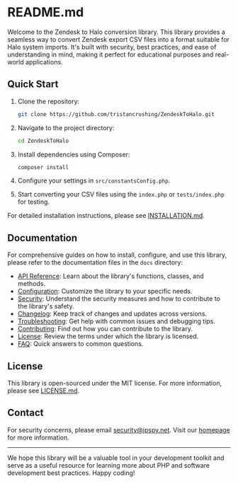 # README.md

Welcome to the Zendesk to Halo conversion library. This library provides a seamless way to convert Zendesk export CSV files into a format suitable for Halo system imports. It's built with security, best practices, and ease of understanding in mind, making it perfect for educational purposes and real-world applications.

## Quick Start

1. Clone the repository:
   ```sh
   git clone https://github.com/tristancrushing/ZendeskToHalo.git
   ```
2. Navigate to the project directory:
   ```sh
   cd ZendeskToHalo
   ```
3. Install dependencies using Composer:
   ```sh
   composer install
   ```
4. Configure your settings in `src/constantsConfig.php`.

5. Start converting your CSV files using the `index.php` or `tests/index.php` for testing.

For detailed installation instructions, please see [INSTALLATION.md](docs/INSTALLATION.md).

## Documentation

For comprehensive guides on how to install, configure, and use this library, please refer to the documentation files in the `docs` directory:

- [API Reference](docs/API_REFERENCE.md): Learn about the library's functions, classes, and methods.
- [Configuration](docs/CONFIGURATION.md): Customize the library to your specific needs.
- [Security](docs/SECURITY.md): Understand the security measures and how to contribute to the library's safety.
- [Changelog](docs/CHANGELOG.md): Keep track of changes and updates across versions.
- [Troubleshooting](docs/TROUBLESHOOTING.md): Get help with common issues and debugging tips.
- [Contributing](docs/CONTRIBUTING.md): Find out how you can contribute to the library.
- [License](docs/LICENSE.md): Review the terms under which the library is licensed.
- [FAQ](docs/FAQ.md): Quick answers to common questions.

## License

This library is open-sourced under the MIT license. For more information, please see [LICENSE.md](docs/LICENSE.md).

## Contact

For security concerns, please email security@ipspy.net. Visit our [homepage](https://ipspy.net) for more information.

---

We hope this library will be a valuable tool in your development toolkit and serve as a useful resource for learning more about PHP and software development best practices. Happy coding!